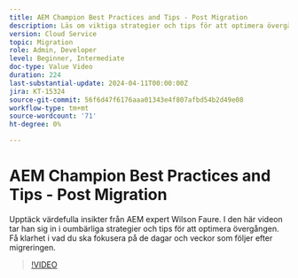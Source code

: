 ```yaml
---
title: AEM Champion Best Practices and Tips - Post Migration
description: Läs om viktiga strategier och tips för att optimera övergången till AEM as a Cloud Service.
version: Cloud Service
topic: Migration
role: Admin, Developer
level: Beginner, Intermediate
doc-type: Value Video
duration: 224
last-substantial-update: 2024-04-11T00:00:00Z
jira: KT-15324
source-git-commit: 56f6d47f6176aaa01343e4f807afbd54b2d49e08
workflow-type: tm+mt
source-wordcount: '71'
ht-degree: 0%

---
```



# AEM Champion Best Practices and Tips - Post Migration

Upptäck värdefulla insikter från AEM expert Wilson Faure. I den här videon tar han sig in i oumbärliga strategier och tips för att optimera övergången. Få klarhet i vad du ska fokusera på de dagar och veckor som följer efter migreringen.

>[!VIDEO](https://video.tv.adobe.com/v/3428309/?learn=on)
